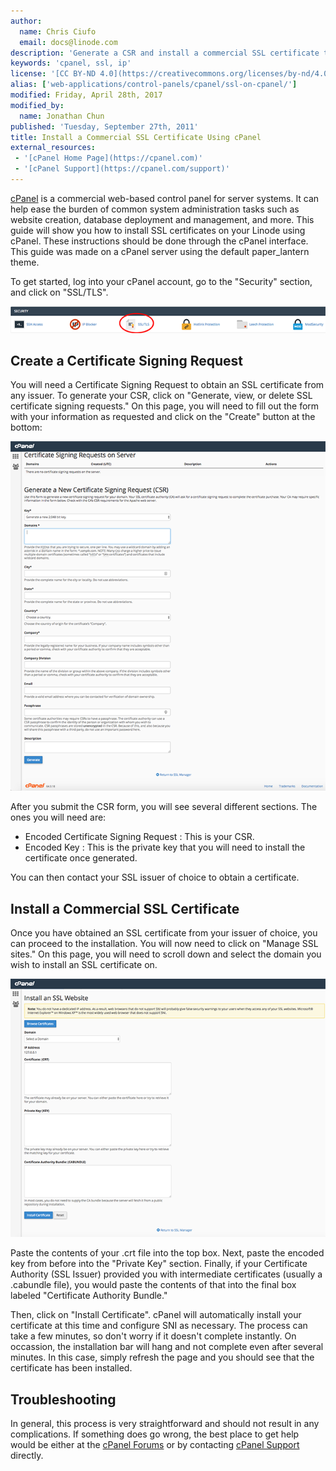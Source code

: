 ```yaml
---
author:
  name: Chris Ciufo
  email: docs@linode.com
description: 'Generate a CSR and install a commercial SSL certificate through the cPanel interface.'
keywords: 'cpanel, ssl, ip'
license: '[CC BY-ND 4.0](https://creativecommons.org/licenses/by-nd/4.0)'
alias: ['web-applications/control-panels/cpanel/ssl-on-cpanel/']
modified: Friday, April 28th, 2017
modified_by:
  name: Jonathan Chun
published: 'Tuesday, September 27th, 2011'
title: Install a Commercial SSL Certificate Using cPanel
external_resources:
 - '[cPanel Home Page](https://cpanel.com)'
 - '[cPanel Support](https://cpanel.com/support)'
---
```


[cPanel](https://cpanel.com/) is a commercial web-based control panel for server systems. It can help ease the burden of common system administration tasks such as website creation, database deployment and management, and more. This guide will show you how to install SSL certificates on your Linode using cPanel. These instructions should be done through the cPanel interface. This guide was made on a cPanel server using the default paper_lantern theme.

To get started, log into your cPanel account, go to the "Security" section, and click on "SSL/TLS".

[![cPanel SSL/TLS section.](/docs/assets/SSLTLS-scaled.png)](/docs/assets/SSLTLS.png)

## Create a Certificate Signing Request

You will need a Certificate Signing Request to obtain an SSL certificate from any issuer. To generate your CSR, click on "Generate, view, or delete SSL certificate signing requests." On this page, you will need to fill out the form with your information as requested and click on the "Create" button at the bottom:

[![cPanel CSR form.](/docs/assets/CSR-scaled.png)](/docs/assets/CSR.png)

After you submit the CSR form, you will see several different sections. The ones you will need are:
- Encoded Certificate Signing Request : This is your CSR.
- Encoded Key : This is the private key that you will need to install the certificate once generated.

You can then contact your SSL issuer of choice to obtain a certificate.

## Install a Commercial SSL Certificate

Once you have obtained an SSL certificate from your issuer of choice, you can proceed to the installation. You will now need to click on "Manage SSL sites." On this page, you will need to scroll down and select the domain you wish to install an SSL certificate on.

[![cPanel Install SSL form.](/docs/assets/InstallSSL-scaled.png)](/docs/assets/InstallSSL.png)

Paste the contents of your .crt file into the top box. Next, paste the encoded key from before into the "Private Key" section. Finally, if your Certificate Authority (SSL Issuer) provided you with intermediate certificates (usually a .cabundle file), you would paste the contents of that into the final box labeled "Certificate Authority Bundle."

Then, click on "Install Certificate". cPanel will automatically install your certificate at this time and configure SNI as necessary. The process can take a few minutes, so don't worry if it doesn't complete instantly. On occassion, the installation bar will hang and not complete even after several minutes. In this case, simply refresh the page and you should see that the certificate has been installed.


## Troubleshooting

In general, this process is very straightforward and should not result in any complications. If something does go wrong, the best place to get help would be either at the [cPanel Forums](https://forums.cpanel.net/) or by contacting [cPanel Support](https://cpanel.com/support) directly.

